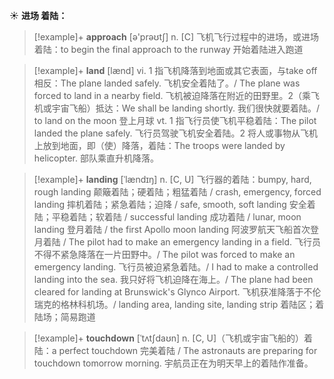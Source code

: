 ☀ <span class="category">**进场 着陆：**</span>
>[!example]+ <span class="vocabulary">**approach**</span> [ə'prəʊtʃ] 
> <span class="definition">n. [C] 飞机飞行过程中的进场，或进场着陆：</span>to begin the final approach to the runway 开始着陆进入跑道

>[!example]+ <span class="vocabulary">**land**</span> [lænd] 
> <span class="definition">vi. 1 指飞机降落到地面或其它表面，与take off相反：</span>The plane landed safely. 飞机安全着陆了。/ The plane was forced to land in a nearby field. 飞机被迫降落在附近的田野里。<span class="definition">2（乘飞机或宇宙飞船）抵达：</span>We shall be landing shortly. 我们很快就要着陆。/ to land on the moon 登上月球 <span class="definition">vt. 1 指飞行员使飞机平稳着陆：</span>The pilot landed the plane safely. 飞行员驾驶飞机安全着陆。<span class="definition">2 将人或事物从飞机上放到地面，即（使）降落，着陆：</span>The troops were landed by helicopter. 部队乘直升机降落。
           
>[!example]+ <span class="vocabulary">**landing**</span> [ˈlændɪŋ]
> <span class="definition">n. [C, U] 飞行器的着陆：</span>bumpy, hard, rough landing 颠簸着陆；硬着陆；粗猛着陆 / crash, emergency, forced landing 摔机着陆；紧急着陆；迫降 / safe, smooth, soft landing 安全着陆；平稳着陆；软着陆 / successful landing 成功着陆 / lunar, moon landing 登月着陆 / the first Apollo moon landing 阿波罗航天飞船首次登月着陆 / The pilot had to make an emergency landing in a field. 飞行员不得不紧急降落在一片田野中。/ The pilot was forced to make an emergency landing. 飞行员被迫紧急着陆。/ I had to make a controlled landing into the sea. 我只好将飞机迫降在海上。/ The plane had been cleared for landing at Brunswick's Glynco Airport. 飞机获准降落于不伦瑞克的格林科机场。/ landing area, landing site, landing strip 着陆区；着陆场；简易跑道
           
>[!example]+ <span class="vocabulary">**touchdown**</span> [ˈtʌtʃdaʊn]
> <span class="definition">n. [C, U]（飞机或宇宙飞船的）着陆：</span>a perfect touchdown 完美着陆 / The astronauts are preparing for touchdown tomorrow morning. 宇航员正在为明天早上的着陆作准备。
